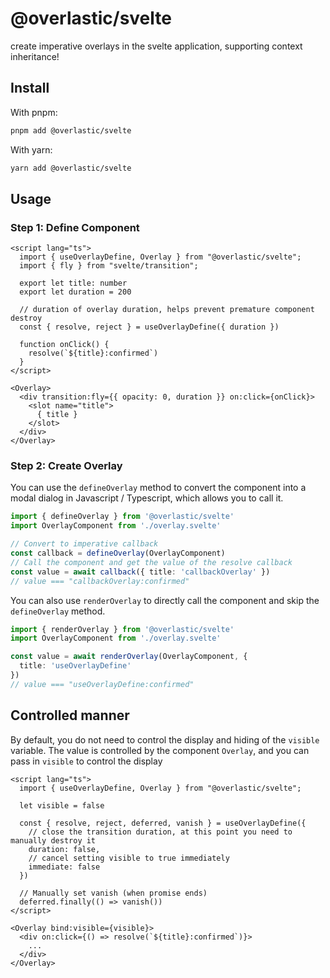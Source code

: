# @overlastic/svelte

create imperative overlays in the svelte application, supporting context inheritance!

## Install

With pnpm:
```sh
pnpm add @overlastic/svelte
```

With yarn:
```sh
yarn add @overlastic/svelte
```

## Usage

### Step 1: Define Component

```svelte
<script lang="ts">
  import { useOverlayDefine, Overlay } from "@overlastic/svelte";
  import { fly } from "svelte/transition";

  export let title: number
  export let duration = 200

  // duration of overlay duration, helps prevent premature component destroy
  const { resolve, reject } = useOverlayDefine({ duration })

  function onClick() {
    resolve(`${title}:confirmed`)
  }
</script>

<Overlay>
  <div transition:fly={{ opacity: 0, duration }} on:click={onClick}>
    <slot name="title">
      { title }
    </slot>
  </div>
</Overlay>
```

### Step 2: Create Overlay

You can use the `defineOverlay` method to convert the component into a modal dialog in Javascript / Typescript, which allows you to call it.

```ts
import { defineOverlay } from '@overlastic/svelte'
import OverlayComponent from './overlay.svelte'

// Convert to imperative callback
const callback = defineOverlay(OverlayComponent)
// Call the component and get the value of the resolve callback
const value = await callback({ title: 'callbackOverlay' })
// value === "callbackOverlay:confirmed"
```

You can also use `renderOverlay` to directly call the component and skip the `defineOverlay` method.

```ts
import { renderOverlay } from '@overlastic/svelte'
import OverlayComponent from './overlay.svelte'

const value = await renderOverlay(OverlayComponent, {
  title: 'useOverlayDefine'
})
// value === "useOverlayDefine:confirmed"
```

## Controlled manner

By default, you do not need to control the display and hiding of the `visible` variable. The value is controlled by the component `Overlay`, and you can pass in `visible` to control the display

```svelte
<script lang="ts">
  import { useOverlayDefine, Overlay } from "@overlastic/svelte";

  let visible = false

  const { resolve, reject, deferred, vanish } = useOverlayDefine({
    // close the transition duration, at this point you need to manually destroy it
    duration: false,
    // cancel setting visible to true immediately
    immediate: false
  })

  // Manually set vanish (when promise ends)
  deferred.finally(() => vanish())
</script>

<Overlay bind:visible={visible}>
  <div on:click={() => resolve(`${title}:confirmed`)}>
    ...
  </div>
</Overlay>
```
